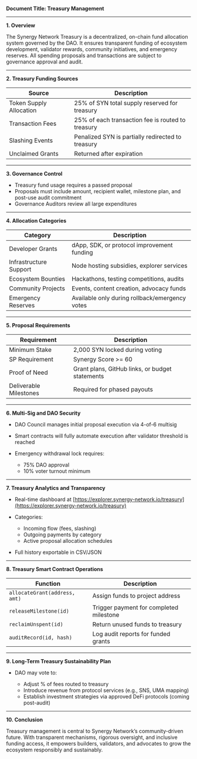 **Document Title: Treasury Management**

---

**1. Overview**

The Synergy Network Treasury is a decentralized, on-chain fund allocation system governed by the DAO. It ensures transparent funding of ecosystem development, validator rewards, community initiatives, and emergency reserves. All spending proposals and transactions are subject to governance approval and audit.

---

**2. Treasury Funding Sources**

| Source                  | Description                                       |
| ----------------------- | ------------------------------------------------- |
| Token Supply Allocation | 25% of SYN total supply reserved for treasury     |
| Transaction Fees        | 25% of each transaction fee is routed to treasury |
| Slashing Events         | Penalized SYN is partially redirected to treasury |
| Unclaimed Grants        | Returned after expiration                         |

---

**3. Governance Control**

* Treasury fund usage requires a passed proposal
* Proposals must include amount, recipient wallet, milestone plan, and post-use audit commitment
* Governance Auditors review all large expenditures

---

**4. Allocation Categories**

| Category               | Description                                    |
| ---------------------- | ---------------------------------------------- |
| Developer Grants       | dApp, SDK, or protocol improvement funding     |
| Infrastructure Support | Node hosting subsidies, explorer services      |
| Ecosystem Bounties     | Hackathons, testing competitions, audits       |
| Community Projects     | Events, content creation, advocacy funds       |
| Emergency Reserves     | Available only during rollback/emergency votes |

---

**5. Proposal Requirements**

| Requirement            | Description                                     |
| ---------------------- | ----------------------------------------------- |
| Minimum Stake          | 2,000 SYN locked during voting                  |
| SP Requirement         | Synergy Score >= 60                             |
| Proof of Need          | Grant plans, GitHub links, or budget statements |
| Deliverable Milestones | Required for phased payouts                     |

---

**6. Multi-Sig and DAO Security**

* DAO Council manages initial proposal execution via 4-of-6 multisig
* Smart contracts will fully automate execution after validator threshold is reached
* Emergency withdrawal lock requires:

  * 75% DAO approval
  * 10% voter turnout minimum

---

**7. Treasury Analytics and Transparency**

* Real-time dashboard at [https://explorer.synergy-network.io/treasury](https://explorer.synergy-network.io/treasury)
* Categories:

  * Incoming flow (fees, slashing)
  * Outgoing payments by category
  * Active proposal allocation schedules
* Full history exportable in CSV/JSON

---

**8. Treasury Smart Contract Operations**

| Function                      | Description                             |
| ----------------------------- | --------------------------------------- |
| `allocateGrant(address, amt)` | Assign funds to project address         |
| `releaseMilestone(id)`        | Trigger payment for completed milestone |
| `reclaimUnspent(id)`          | Return unused funds to treasury         |
| `auditRecord(id, hash)`       | Log audit reports for funded grants     |

---

**9. Long-Term Treasury Sustainability Plan**

* DAO may vote to:

  * Adjust % of fees routed to treasury
  * Introduce revenue from protocol services (e.g., SNS, UMA mapping)
  * Establish investment strategies via approved DeFi protocols (coming post-audit)

---

**10. Conclusion**

Treasury management is central to Synergy Network’s community-driven future. With transparent mechanisms, rigorous oversight, and inclusive funding access, it empowers builders, validators, and advocates to grow the ecosystem responsibly and sustainably.
